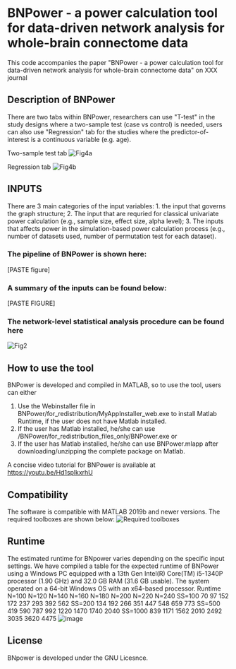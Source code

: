 # BNPower - a power calculation tool for data-driven network analysis for whole-brain connectome data
This code accompanies the paper "BNPower - a power calculation tool for data-driven network analysis for whole-brain connectome data" on XXX journal
## Description of BNPower
There are two tabs within BNPower, researchers can use "T-test" in the study designs where a two-sample test (case vs control) is needed, users can also use "Regression" tab for the studies where the predictor-of-interest is a continuous variable (e.g. age).

Two-sample test tab
![Fig4a](https://github.com/bichuan0419/brain_connectome_power_tool/assets/43563121/d87fd1e2-8898-4fa5-b686-33f753dfbc77)

Regression tab
![Fig4b](https://github.com/bichuan0419/brain_connectome_power_tool/assets/43563121/17034740-c9cd-4dbd-855d-79bbe0dee084)


## INPUTS
There are 3 main categories of the input variables: 1. the input that governs the graph structure; 2. The input that are requried for classical univariate power calculation (e.g., sample size, effect size, alpha level); 3. The inputs that affects power in the simulation-based power calculation process (e.g., number of datasets used, number of permutation test for each dataset).

### The pipeline of BNPower is shown here:
[PASTE figure]

### A summary of the inputs can be found below:
[PASTE FIGURE]

### The network-level statistical analysis procedure can be found here
![Fig2](https://github.com/bichuan0419/brain_connectome_power_tool/assets/43563121/abfcc4a8-045e-4c3d-8c15-808b612b9817)


## How to use the tool
BNPower is developed and compiled in MATLAB, so to use the tool, users can either
1. Use the Webinstaller file in BNPower/for_redistribution/MyAppInstaller_web.exe to install Matlab Runtime, if the user does not have Matlab installed.
2. If the user has Matlab installed, he/she can use /BNPower/for_redistribution_files_only/BNPower.exe or
3. If the user has Matlab installed, he/she can use BNPower.mlapp after downloading/unzipping the complete package on Matlab.

A concise video tutorial for BNPower is available at https://youtu.be/Hd1splkxrhU

## Compatibility
The software is compatible with MATLAB 2019b and newer versions. The required toolboxes are shown below:
![Required toolboxes](https://github.com/bichuan0419/brain_connectome_power_tool/assets/43563121/f490674e-d8ff-4c38-b87c-9d95a86f1d96)

## Runtime
The estimated runtime for BNpower varies depending on the specific input settings. We have compiled a table for the expected runtime of BNPower using a Windows PC equipped with a 13th Gen Intel(R) Core(TM) i5-1340P processor (1.90 GHz) and 32.0 GB RAM (31.6 GB usable). The system operated on a 64-bit Windows OS with an x64-based processor. 
Runtime 	N=100	N=120	N=140	N=160	N=180	N=200	N=220	N=240
SS=100	70	97	152	172	237	293	392	562
SS=200	134	192	266	351	447	548	659	773
SS=500	419	590	787	992	1220	1470	1740	2040
SS=1000	839	1171	1562	2010	2492	3035	3620	4475
![image](https://github.com/bichuan0419/brain_connectome_power_tool/assets/43563121/ac47b554-a349-40f5-b695-6508c13dbbdc)


## License
BNpower is developed under the GNU Licesnce.
